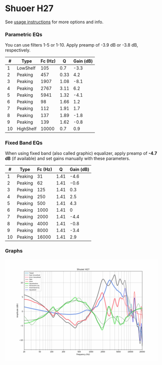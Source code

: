 # Shuoer H27
See [usage instructions](https://github.com/jaakkopasanen/AutoEq#usage) for more options and info.

### Parametric EQs
You can use filters 1-5 or 1-10. Apply preamp of -3.9 dB or -3.8 dB, respectively.

|   # | Type      |   Fc (Hz) |    Q |   Gain (dB) |
|-----|-----------|-----------|------|-------------|
|   1 | LowShelf  |       105 | 0.7  |        -3.3 |
|   2 | Peaking   |       457 | 0.33 |         4.2 |
|   3 | Peaking   |      1907 | 1.08 |        -8.1 |
|   4 | Peaking   |      2767 | 3.11 |         6.2 |
|   5 | Peaking   |      5941 | 1.32 |        -4.1 |
|   6 | Peaking   |        98 | 1.66 |         1.2 |
|   7 | Peaking   |       112 | 1.91 |         1.7 |
|   8 | Peaking   |       137 | 1.89 |        -1.8 |
|   9 | Peaking   |       139 | 1.62 |        -0.8 |
|  10 | HighShelf |     10000 | 0.7  |         0.9 |

### Fixed Band EQs
When using fixed band (also called graphic) equalizer, apply preamp of **-4.7 dB** (if available) and set gains manually with these parameters.

|   # | Type    |   Fc (Hz) |    Q |   Gain (dB) |
|-----|---------|-----------|------|-------------|
|   1 | Peaking |        31 | 1.41 |        -4.6 |
|   2 | Peaking |        62 | 1.41 |        -0.6 |
|   3 | Peaking |       125 | 1.41 |         0.3 |
|   4 | Peaking |       250 | 1.41 |         2.5 |
|   5 | Peaking |       500 | 1.41 |         4.3 |
|   6 | Peaking |      1000 | 1.41 |         0   |
|   7 | Peaking |      2000 | 1.41 |        -4.4 |
|   8 | Peaking |      4000 | 1.41 |        -0.8 |
|   9 | Peaking |      8000 | 1.41 |        -3.4 |
|  10 | Peaking |     16000 | 1.41 |         2.9 |

### Graphs
![](./Shuoer%20H27.png)
